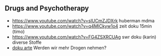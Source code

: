 ## Drugs and Psychotherapy

- <https://www.youtube.com/watch?v=slUCmZJDXrk> huberman mdma
- <https://www.youtube.com/watch?v=q4MlCkyw1o4> zeit doku 15min (timo)
- <https://www.youtube.com/watch?v=FG4ZSXRCUAg> swr doku (karin) diverse Stoffe
- [doku arte](https://youtu.be/hqkIJPS8jbI) Werden wir mehr Drogen nehmen?
